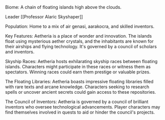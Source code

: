 Biome: A chain of floating islands high above the clouds.

Leader [[Professor Alaric Skyshaper]] 

Population: Home to a mix of air genasi, aarakocra, and skilled inventors.

Key Features: Aetheria is a place of wonder and innovation. The islands float using mysterious aether crystals, and the inhabitants are known for their airships and flying technology. It's governed by a council of scholars and inventors.

  

Skyship Races: Aetheria hosts exhilarating skyship races between floating islands. Characters might participate in these races or witness them as spectators. Winning races could earn them prestige or valuable prizes.

  

The Floating Libraries: Aetheria boasts impressive floating libraries filled with rare texts and arcane knowledge. Characters seeking to research spells or uncover ancient secrets could gain access to these repositories.

  

The Council of Inventors: Aetheria is governed by a council of brilliant inventors who oversee technological advancements. Player characters may find themselves involved in quests to aid or hinder the council's projects.